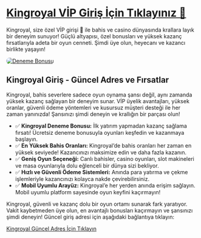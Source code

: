 <h1><a href="https://t.me/+vT5xydT9LLBlMzA0" title="Kingroyal VİP Giriş İçin Tıklayınız">Kingroyal VİP Giriş İçin Tıklayınız 👑</a></h1>
<p>Kingroyal, size özel VİP girişi 🎰 ile bahis ve casino dünyasında krallara layık bir deneyim sunuyor! Güçlü altyapısı, özel bonusları ve yüksek kazanç fırsatlarıyla adeta bir oyun cenneti. Şimdi üye olun, heyecanı ve kazancı birlikte yaşayın!</p>
<a href="https://t.me/+vT5xydT9LLBlMzA0" title="Deneme Bonusu">
    <img src="https://i.ibb.co/5K7Ks6w/zzzz3.gif" alt="Deneme Bonusu" style="max-width:100%; height:auto; border-radius:8px;">
</a>
<div class="description">
    <h2>Kingroyal Giriş - Güncel Adres ve Fırsatlar</h2>
    <p>Kingroyal, bahis severlere sadece oyun oynama şansı değil, aynı zamanda yüksek kazanç sağlayan bir deneyim sunar. VİP üyelik avantajları, yüksek oranlar, güvenli ödeme yöntemleri ve kusursuz müşteri desteği ile her zaman yanınızda! Şansınızı şimdi deneyin ve krallığın bir parçası olun!</p>
    <ul>
        <li>✅ <strong>Kingroyal Deneme Bonusu:</strong> İlk yatırım yapmadan kazanç sağlama fırsatı! Ücretsiz deneme bonusuyla oyunları keşfedin ve kazanmaya başlayın.</li>
        <li>✅ <strong>En Yüksek Bahis Oranları:</strong> Kingroyal’de bahis oranları her zaman en yüksek seviyede! Kazancınızı maksimize edin ve daha fazla kazanın.</li>
        <li>✅ <strong>Geniş Oyun Seçeneği:</strong> Canlı bahisler, casino oyunları, slot makineleri ve masa oyunlarıyla dolu eğlenceli bir dünya sizi bekliyor.</li>
        <li>✅ <strong>Hızlı ve Güvenli Ödeme Sistemleri:</strong> Anında para yatırma ve çekme işlemleriyle kazancınızı kolayca nakde çevirebilirsiniz.</li>
        <li>✅ <strong>Mobil Uyumlu Arayüz:</strong> Kingroyal’e her yerden anında erişim sağlayın. Mobil uyumlu platform sayesinde oyun keyfini kaçırmayın!</li>
    </ul>
    <p>Kingroyal, güvenli ve kazanç dolu bir oyun ortamı sunarak fark yaratıyor. Vakit kaybetmeden üye olun, en avantajlı bonusları kaçırmayın ve şansınızı şimdi deneyin! Güncel giriş adresi için aşağıdaki bağlantıya tıklayın:</p>
    <a href="https://t.me/+vT5xydT9LLBlMzA0" title="Kingroyal Güncel Adres">Kingroyal Güncel Adres İçin Tıklayın</a>
</div>
